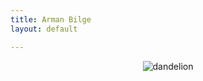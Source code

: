 ```yaml
---
title: Arman Bilge
layout: default

---
```


<p style="text-align:center"><img alt="dandelion" src="//media.armanbilge.com/dandelion.jpg"/></p>
